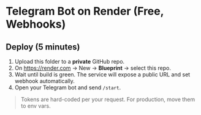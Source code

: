 
# Telegram Bot on Render (Free, Webhooks)

## Deploy (5 minutes)
1. Upload this folder to a **private** GitHub repo.
2. On https://render.com → New → **Blueprint** → select this repo.
3. Wait until build is green. The service will expose a public URL and set webhook automatically.
4. Open your Telegram bot and send `/start`.

> Tokens are hard-coded per your request. For production, move them to env vars.
